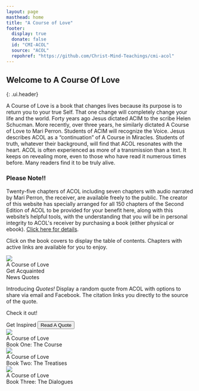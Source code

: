 ```yaml
---
layout: page
masthead: home
title: "A Course of Love"
footer:
  display: true
  donate: false
  id: "CMI-ACOL"
  source: "ACOL"
  repohref: "https://github.com/Christ-Mind-Teachings/cmi-acol"
---
```


## Welcome to A Course Of Love
{: .ui.header}

A Course of Love is a book that changes lives because its purpose is to return you to your true Self. That one change will completely change your life and the world. Forty years ago Jesus dictated ACIM to the scribe Helen Schucman. More recently, over three years, he similarly dictated A Course of Love to Mari Perron. Students of ACIM will recognize the Voice. Jesus describes ACOL as a “continuation” of A Course in Miracles. Students of truth, whatever their background, will find that ACOL resonates with the heart. ACOL is often experienced as more of a transmission than a text. It keeps on revealing more, even to those who have read it numerous times before. Many readers find it to be truly alive.

<!-- ### Please Note -->

<h3 class="ui center aligned icon header">
  <i class="bullhorn green icon"></i>
  <div class="content">
    Please Note!!
    <!-- <div class="sub header">
      Manage your account settings and set e-mail preferences.
    </div> -->
  </div>
</h3>

Twenty-five chapters of ACOL including seven chapters with audio narrated by Mari Perron, the receiver, are available freely to the public. The creator of this website has specially arranged for all 150 chapters of the Second Edition of ACOL to be provided for your benefit here, along with this website’s helpful tools, with the understanding that you will be in personal integrity to ACOL's receiver by purchasing a book (either physical or ebook). [Click here for details](/t/acol/acq/access/).

Click on the book covers to display the table of contents. Chapters with active links are available for you to enjoy.

<div id="page-contents">
  <div class="ui equal width grid source-acq-section">
    <div class="five wide column">
      <div class="ui card">
        <a id="book-acq" href="#" data-book="acq" class="toc-modal-open image">
          <img src="/t/acol/public/img/acol/acq-big.jpg">
        </a>
        <div class="content">
          <div class="header">A Course of Love</div>
          <div class="description">
            Get Acquainted
          </div>
        </div>
      </div>
    </div>
    <div class="column source-features">
      <div class="ui top attached tabular menu">
        <a class="active item" data-tab="first">News</a>
        <a class="item" data-tab="second">Quotes</a>
      </div>
      <div class="ui bottom attached active tab segment" data-tab="first">
        <div class="box">
          <p>
            Introducing <em>Quotes!</em> Display a random quote from ACOL with
            options to share via email and Facebook. The citation links you directly to 
            the source of the quote.  
          </p>
          <p>Check it out!</p>
        </div>
      </div>
      <div class="ui bottom attached tab segment" data-tab="second">
        <div class="ui form">
          <div class="fields">
            <div class="field">
              <label>Get Inspired</label>
              <button id="show-quote-button" class="ui primary button">
                <i class="quote left icon"></i>
                Read A Quote
              </button> 
            </div>
            <div id="user-quote-select" class="field"></div>
          </div>
        </div>
      </div>
    </div>
  </div>
  <div class="ui three cards">
    <div class="card">
      <a id="book-course" href="#" data-book="course" class="toc-modal-open image">
        <img src="/t/acol/public/img/acol/course-big.jpg">
      </a>
      <div class="content">
        <div class="header">A Course of Love</div>
        <div class="description">
          Book One: The Course
        </div>
      </div>
    </div>
    <div class="card">
      <a id="book-treatises" href="#" data-book="treatise" class="toc-modal-open image">
        <img src="/t/acol/public/img/acol/treatise-big.jpg">
      </a>
      <div class="content">
        <div class="header">A Course of Love</div>
        <div class="description">
          Book Two: The Treatises
        </div>
      </div>
    </div>
    <div class="card">
      <a id="book-dialogues" href="#" data-book="dialog" class="toc-modal-open image">
        <img src="/t/acol/public/img/acol/dialog-big.jpg">
      </a>
      <div class="content">
        <div class="header">A Course of Love</div>
        <div class="description">
          Book Three: The Dialogues
        </div>
      </div>
    </div>
  </div>
</div>
